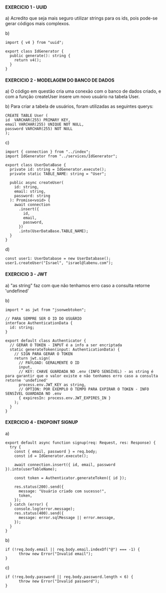 #### EXERCICIO 1 - UUID

a) Acredito que seja mais seguro utilizar strings para os ids, pois pode-se gerar códigos mais complexos.

b)

```
import { v4 } from "uuid";

export class IdGenerator {
  public generate(): string {
    return v4();
  }
}
```

#### EXERCICIO 2 - MODELAGEM DO BANCO DE DADOS

a) O código em questão cria uma conexão com o banco de dados criado, e com a função createUser insere um novo usuário na tabela User.

b) Para criar a tabela de usuários, foram utilizadas as seguintes querys:

```
CREATE TABLE User (
id  VARCHAR(255) PRIMARY KEY,
email VARCHAR(255) UNIQUE NOT NULL,
password VARCHAR(255) NOT NULL
);
```

c)

```
import { connection } from "../index";
import IdGenerator from "../services/IdGenerator";

export class UserDataBase {
  private id: string = IdGenerator.execute();
  private static TABLE_NAME: string = "User";

  public async createUser(
    id: string,
    email: string,
    password: string
  ): Promise<void> {
    await connection
      .insert({
        id,
        email,
        password,
      })
      .into(UserDataBase.TABLE_NAME);
  }
}
```

d)

```
const user1: UserDatabase = new UserDatabase();
user1.createUser("Israel", "israel@labenu.com");
```

#### EXERCICIO 3 - JWT

a) "as string" faz com que não tenhamos erro caso a consulta retorne 'undefined'

b)

```
import * as jwt from "jsonwebtoken";

// PARA SEMPRE SER O ID DO USUÁRIO
interface AuthenticationData {
  id: string;
}

export default class Authenticator {
  // GERAR O TOKEN - INPUT é a info a ser encriptada
  static generateToken(input: AuthenticationData) {
    // SIGN PARA GERAR O TOKEN
    return jwt.sign(
      // PAYLOAD: GERALMENTE O ID
      input,
      // KEY: CHAVE GUARDADA NO .env (INFO SENSÍVEL) - as string é para garantir que o valor existe e não tenhamos erro caso a consulta retorne 'undefined'
      process.env.JWT_KEY as string,
      // OPTION: POR EXEMPLO O TEMPO PARA EXPIRAR O TOKEN - INFO SENSÍVEL GUARDADA NO .env
      { expiresIn: process.env.JWT_EXPIRES_IN }
    );
  }
}
```

#### EXERCICIO 4 - ENDPOINT SIGNUP

a)

```
export default async function signup(req: Request, res: Response) {
  try {
    const { email, password } = req.body;
    const id = IdGenerator.execute();

    await connection.insert({ id, email, password }).into(userTableName);

    const token = Authenticator.generateToken({ id });

    res.status(200).send({
      message: "Usuário criado com sucesso!",
      token,
    });
  } catch (error) {
    console.log(error.message);
    res.status(400).send({
      message: error.sqlMessage || error.message,
    });
  }
}
```

b)

```
if (!req.body.email || req.body.email.indexOf("@") === -1) {
      throw new Error("Invalid email");
}
```

c)

```
if (!req.body.password || req.body.password.length < 6) {
      throw new Error("Invalid password");
}
```
